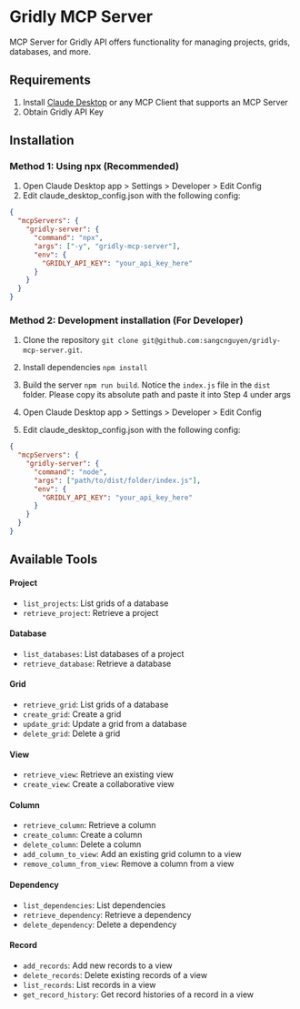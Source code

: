# Gridly MCP Server
MCP Server for Gridly API offers functionality for managing projects, grids, databases, and more.
## Requirements
1. Install [Claude Desktop](https://claude.ai/download) or any MCP Client that supports an MCP Server
2. Obtain Gridly API Key
## Installation
### Method 1: Using npx (Recommended)
1. Open Claude Desktop app > Settings > Developer > Edit Config
2. Edit claude_desktop_config.json with the following config:
```json
{
  "mcpServers": {
    "gridly-server": {
      "command": "npx",
      "args": ["-y", "gridly-mcp-server"],
      "env": {
        "GRIDLY_API_KEY": "your_api_key_here"
      }
    }
  }
}
```
### Method 2: Development installation (For Developer)
1. Clone the repository
`git clone git@github.com:sangcnguyen/gridly-mcp-server.git`.

1. Install dependencies `npm install`
2. Build the server `npm run build`. Notice the `index.js` file in the `dist` folder. Please copy its absolute path and paste it into Step 4 under args
3. Open Claude Desktop app > Settings > Developer > Edit Config
4. Edit claude_desktop_config.json with the following config:
```json
{
  "mcpServers": {
    "gridly-server": {
      "command": "node",
      "args": ["path/to/dist/folder/index.js"],
      "env": {
        "GRIDLY_API_KEY": "your_api_key_here"
      }
    }
  }
}
```
## Available Tools
#### Project
- `list_projects`: List grids of a database
- `retrieve_project`: Retrieve a project
#### Database
- `list_databases`: List databases of a project
- `retrieve_database`: Retrieve a database
#### Grid
- `retrieve_grid`: List grids of a database
- `create_grid`: Create a grid
- `update_grid`: Update a grid from a database
- `delete_grid`: Delete a grid
#### View
- `retrieve_view`: Retrieve an existing view
- `create_view`: Create a collaborative view
#### Column
- `retrieve_column`: Retrieve a column
- `create_column`: Create a column
- `delete_column`: Delete a column
- `add_column_to_view`: Add an existing grid column to a view
- `remove_column_from_view`: Remove a column from a view
#### Dependency
- `list_dependencies`: List dependencies
- `retrieve_dependency`: Retrieve a dependency
- `delete_dependency`: Delete a dependency
#### Record
- `add_records`: Add new records to a view
- `delete_records`: Delete existing records of a view
- `list_records`: List records in a view
- `get_record_history`: Get record histories of a record in a view